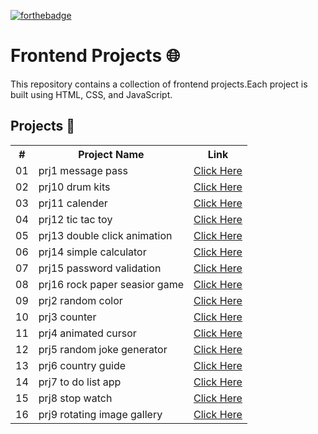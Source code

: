 [![forthebadge](https://forthebadge.com/images/featured/featured-built-with-love.svg)](https://forthebadge.com)

# Frontend Projects 🌐

This repository contains a collection of frontend projects.Each project is built using HTML, CSS, and JavaScript.

## Projects 📂

<table>
    <tr>
        <th>#</th>
        <th>Project Name</th>
        <th>Link</th>
    </tr>
    <tr>
        <td>01</td>
        <td>prj1 message pass</td>
        <td><a href="https://github.com/Arjun-Saroha/My-Projects/tree/main/prj1%20message%20pass">Click Here</a></td>
    </tr>
    <tr>
        <td>02</td>
        <td>prj10 drum kits</td>
        <td><a href="https://github.com/Arjun-Saroha/My-Projects/tree/main/prj10%20drum%20kits">Click Here</a></td>
    </tr>
    <tr>
        <td>03</td>
        <td>prj11 calender</td>
        <td><a href="https://github.com/Arjun-Saroha/My-Projects/tree/main/prj11%20calender">Click Here</a></td>
    </tr>
    <tr>
        <td>04</td>
        <td>prj12 tic tac toy</td>
        <td><a href="https://github.com/Arjun-Saroha/My-Projects/tree/main/prj12%20tic%20tac%20toy">Click Here</a></td>
    </tr>
    <tr>
        <td>05</td>
        <td>prj13 double click animation</td>
        <td><a href="https://github.com/Arjun-Saroha/My-Projects/tree/main/prj13%20double%20click%20animation">Click Here</a></td>
    </tr>
    <tr>
        <td>06</td>
        <td>prj14 simple calculator</td>
        <td><a href="https://github.com/Arjun-Saroha/My-Projects/tree/main/prj14%20simple%20calculator">Click Here</a></td>
    </tr>
    <tr>
        <td>07</td>
        <td>prj15 password validation</td>
        <td><a href="https://github.com/Arjun-Saroha/My-Projects/tree/main/prj15%20password%20validation">Click Here</a></td>
    </tr>
    <tr>
        <td>08</td>
        <td>prj16 rock paper seasior game</td>
        <td><a href="https://github.com/Arjun-Saroha/My-Projects/tree/main/prj16%20rock%20paper%20seasior%20game">Click Here</a></td>
    </tr>
    <tr>
        <td>09</td>
        <td>prj2 random color</td>
        <td><a href="https://github.com/Arjun-Saroha/My-Projects/tree/main/prj2%20random%20color">Click Here</a></td>
    </tr>
    <tr>
        <td>10</td>
        <td>prj3 counter</td>
        <td><a href="https://github.com/Arjun-Saroha/My-Projects/tree/main/prj3%20counter">Click Here</a></td>
    </tr>
    <tr>
        <td>11</td>
        <td>prj4 animated cursor</td>
        <td><a href="https://github.com/Arjun-Saroha/My-Projects/tree/main/prj4%20animated%20cursor">Click Here</a></td>
    </tr>
    <tr>
        <td>12</td>
        <td>prj5 random joke generator</td>
        <td><a href="https://github.com/Arjun-Saroha/My-Projects/tree/main/prj5%20random%20joke%20generator">Click Here</a></td>
    </tr>
    <tr>
        <td>13</td>
        <td>prj6 country guide</td>
        <td><a href="https://github.com/Arjun-Saroha/My-Projects/tree/main/prj6%20country%20guide">Click Here</a></td>
    </tr>
    <tr>
        <td>14</td>
        <td>prj7 to do list app</td>
        <td><a href="https://github.com/Arjun-Saroha/My-Projects/tree/main/prj7%20to%20do%20list%20app">Click Here</a></td>
    </tr>
    <tr>
        <td>15</td>
        <td>prj8 stop watch</td>
        <td><a href="https://github.com/Arjun-Saroha/My-Projects/tree/main/prj8%20stop%20watch">Click Here</a></td>
    </tr>
    <tr>
        <td>16</td>
        <td>prj9 rotating image gallery</td>
        <td><a href="https://github.com/Arjun-Saroha/My-Projects/tree/main/prj9%20rotating%20image%20gallery">Click Here</a></td>
    </tr>
    
   
</table>

